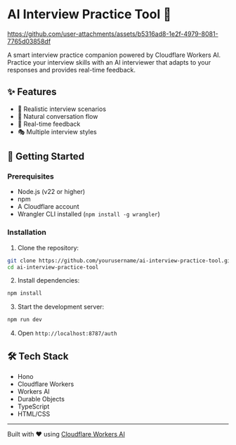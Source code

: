 # AI Interview Practice Tool 🤖


https://github.com/user-attachments/assets/b5316ad8-1e2f-4979-8081-7765d03858df



A smart interview practice companion powered by Cloudflare Workers AI. Practice your interview skills with an AI interviewer that adapts to your responses and provides real-time feedback.

## ✨ Features

- 🎯 Realistic interview scenarios
- 💬 Natural conversation flow
- 🔄 Real-time feedback
- 🎭 Multiple interview styles

## 🚀 Getting Started

### Prerequisites

- Node.js (v22 or higher)
- npm
- A Cloudflare account
- Wrangler CLI installed (`npm install -g wrangler`)

### Installation

1. Clone the repository:

```bash
git clone https://github.com/yourusername/ai-interview-practice-tool.git
cd ai-interview-practice-tool
```

2. Install dependencies:

```bash
npm install
```

3. Start the development server:

```bash
npm run dev
```

4. Open `http://localhost:8787/auth`

## 🛠️ Tech Stack

- Hono
- Cloudflare Workers
- Workers AI
- Durable Objects
- TypeScript
- HTML/CSS

---

Built with ❤️ using [Cloudflare Workers AI](https://developers.cloudflare.com/workers-ai/)
